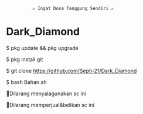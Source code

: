               ⚠️ Ingat Dosa Tanggung Sendiri ⚠️

# Dark_Diamond

$ pkg update && pkg upgrade

$ pkg install git

$ git clone https://github.com/Septi-21/Dark_Diamond

$ bash Bahan.sh

🚫Dilarang menyalagunakan sc ini

🚫Dilarang memperjual&belikan sc ini
